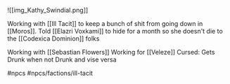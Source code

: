 ![[img_Kathy_Swindial.png]]

Working with [[Ill Tacit]] to keep a bunch of shit from going down in [[Moros]]. 
Told [[Elazri Voxkami]] to hide for a month so she doesn't die to the [[Codexica Dominion]] folks

Working with [[Sebastian Flowers]]
Working for [[Veleze]]
Cursed: Gets Drunk when not Drunk and vise versa

#npcs #npcs/factions/ill-tacit

